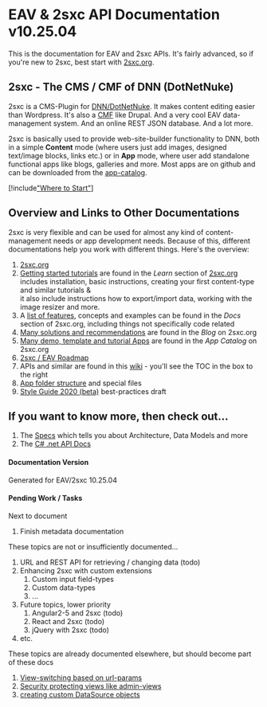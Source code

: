 
# EAV & 2sxc API Documentation v10.25.04

This is the documentation for EAV and 2sxc APIs. It's fairly advanced, so if you're new to 2sxc, best start with [2sxc.org](https://2sxc.org/).

## 2sxc - The CMS / CMF of DNN (DotNetNuke)
2sxc is a CMS-Plugin for [DNN/DotNetNuke](http://www.dnnsoftware.com/). It makes content editing easier than Wordpress. It's also a [CMF](https://en.wikipedia.org/wiki/List_of_content_management_frameworks) like Drupal. And a very cool EAV data-management system. And an online REST JSON database. And a lot more.

2sxc is basically used to provide web-site-builder functionality to DNN, both in a simple **Content** mode (where users just add images, designed text/image blocks, links etc.) or in **App** mode, where user add standalone functional apps like blogs, galleries and more. Most apps are on github and can be downloaded from the [app-catalog](https://2sxc.org/en/apps).


[!include["Where to Start"](shared/where-to-start.md)]

## Overview and Links to Other Documentations
2sxc is very flexible and can be used for almost any kind of content-management needs or app development needs. Because of this, different documentations help you work with different things. Here's the overview:

1. [2sxc.org](https://2sxc.org)
1. [Getting started tutorials](http://2sxc.org/en/Learn) are found in the _Learn_ section of [2sxc.org](http://2sxc.org/en/)  
includes installation, basic instructions, creating your first content-type and similar tutorials &  
it also include instructions how to export/import data, working with the image resizer and more.
1. A [list of features](http://2sxc.org/en/docs), concepts and examples can be found in the _Docs_ section of 2sxc.org, including things not specifically code related
1. [Many solutions and recommendations](http://2sxc.org/en/blog) are found in the _Blog_ on 2sxc.org
1. [Many demo, template and tutorial Apps](http://2sxc.org/en/Apps) are found in the _App Catalog_ on 2sxc.org
1. [2sxc / EAV Roadmap](xref:Specs.Roadmap.Roadmap)
1. APIs and similar are found in this [wiki](https://github.com/2sic/2sxc/wiki) - you'll see the TOC in the box to the right
1. [App folder structure](xref:Specs.App.Folders) and special files
1. [Style Guide 2020 (beta)](xref:Specs.StyleGuide2020) best-practices draft


## If you want to know more, then check out...

1. The [Specs](xref:Specs.Home) which tells you about Architecture, Data Models and more
1. The [C# .net API Docs](/api/dot-net/index.html)


#### Documentation Version

Generated for EAV/2sxc 10.25.04



#### Pending Work / Tasks

Next to document

1. Finish metadata documentation

These topics are not or insufficiently documented...

1. URL and REST API for retrieving / changing data (todo)
1. Enhancing 2sxc with custom extensions
    1. Custom input field-types
    2. Custom data-types
    5. ...
1. Future topics, lower priority
    1. Angular2-5 and 2sxc (todo)
    2. React and 2sxc (todo)
    4. jQuery with 2sxc (todo)
1. etc.

These topics are already documented elsewhere, but should become part of these docs

1. [View-switching based on url-params](http://2sxc.org/en/Docs/Feature/feature/4680)
1. [Security protecting views like admin-views](http://2sxc.org/en/Docs/Feature/feature/4737)
1. [creating custom DataSource objects](https://2sxc.org/en/blog/tag/datasource)
